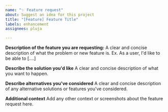 ```yaml
---
name: "✨ Feature request"
about: Suggest an idea for this project
title: "[Feature] Feature Title"
labels: enhancement
assignees: pluja

---
```


**Description of the feature you are requesting:**
A clear and concise description of what the problem or new feature is. Ex. As a user, I'd like to be able to [....]

**Describe the solution you'd like**
A clear and concise description of what you want to happen.

**Describe alternatives you've considered**
A clear and concise description of any alternative solutions or features you've considered.

**Additional context**
Add any other context or screenshots about the feature request here.
